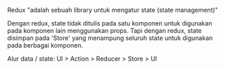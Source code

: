 Redux
"adalah sebuah library untuk mengatur state (state management)"

Dengan redux, state tidak ditulis pada satu komponen untuk digunakan pada komponen lain menggunakan props. Tapi dengan redux, state disimpan pada 'Store' yang menampung seluruh state untuk digunakan pada berbagai komponen.

Alur data / state: UI > Action > Reducer > Store > UI
